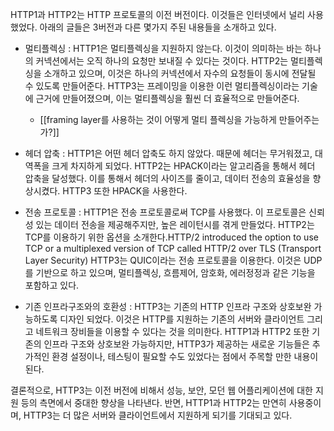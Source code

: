 HTTP1과 HTTP2는 HTTP 프로토콜의 이전 버전이다. 이것들은 인터넷에서 널리 사용했었다. 아래의 글들은 3버전과 다른 몇가지 주된 내용들을 소개하고 있다. 

- 멀티플렉싱 : HTTP1은 멀티플렉싱을 지원하지 않는다. 이것이 의미하는 바는 하나의 커넥션에서는 오직 하나의 요청만 보내질 수 있다는 것이다. HTTP2는 멀티플렉싱을 소개하고 있으며, 이것은 하나의 커넥션에서 자수의 요청들이 동시에 전달될 수 있도록 만들어준다. HTTP3는 프레이밍을 이용한 이런 멀티플렉싱이라는 기술에 근거에 만들어졌으며, 이는 멀티플렉싱을 훨씬 더 효율적으로 만들어준다.
	- [[framing layer를 사용하는 것이 어떻게 멀티 플렉싱을 가능하게 만들어주는가?]]

- 헤더 압축 : HTTP1은 어떤 헤더 압축도 하지 않았다. 때문에 헤더는 무거워졌고, 대역폭을 크게 차지하게 되었다. HTTP2는 HPACK이라는 알고리즘을 통해서 헤더 압축을 달성했다. 이를 통해서 헤더의 사이즈를 줄이고, 데이터 전송의 효율성을 향상시켰다. HTTP3 또한 HPACK을 사용한다. 


- 전송 프로토콜 : HTTP1은 전송 프로토콜로써 TCP를 사용했다. 이 프로토콜은 신뢰성 있는 데이터 전송을 제공해주지만, 높은 레이턴시를 겪게 만들었다. HTTP2는 TCP를 이용하기 위한 옵션을 소개한다.HTTP/2 introduced the option to use TCP or a multiplexed version of TCP called HTTP/2 over TLS (Transport Layer Security) HTTP3는 QUIC이라는 전송 프로토콜을 이용한다. 이것은 UDP를 기반으로 하고 있으며, 멀티플렉싱, 흐름제어, 암호화, 에러정정과 같은 기능을 포함하고 있다. 

- 기존 인프라구조와의 호환성 : HTTP3는 기존의 HTTP 인프라 구조와 상호보완 가능하도록 디자인 되었다. 이것은 HTTP를 지원하는 기존의 서버와 클라이언트 그리고 네트워크 장비들을 이용할 수 있다는 것을 의미한다. HTTP1과 HTTP2 또한 기존의 인프라 구조와 상호보완 가능하지만, HTTP3가 제공하는 새로운 기능들은 추가적인 환경 설정이나, 테스팅이 필요할 수도 있었다는 점에서 주목할 만한 내용이 된다. 

결론적으로, HTTP3는 이전 버전에 비해서 성능, 보안, 모던 웹 어플리케이션에 대한 지원 등의 측면에서 중대한 향상을 나타낸다. 반면, HTTP1과 HTTP2는 만연히 사용중이며, HTTP3는 더 많은 서버와 클라이언트에서 지원하게 되기를 기대되고 있다. 
